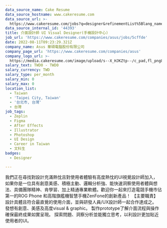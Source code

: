```yaml
---
data_source_name: Cake Resume
data_source_hostname: www.cakeresume.com
data_source_url: >-
  https://www.cakeresume.com/jobs?q=designer&refinementList%5Blang_name%5D%5B0%5D=English&refinementList%5Bsalary_type%5D=per_year
data_source_internal_id: '44393'
title: 介面設計師 UI Visual Designer(手機設計中心)
job_url: 'https://www.cakeresume.com/companies/asus/jobs/5cffde'
date: 2022-08-11T09:23:29.321Z
company_name: Asus 華碩電腦股份有限公司
company_page_url: 'https://www.cakeresume.com/companies/asus'
company_logo_url: >-
  https://media.cakeresume.com/image/upload/s--X_HJKZtp--/c_pad,fl_png8,h_200,w_200/v1560337039/gnuruihvfxav7zbxegmf.png
salary_text: TWD0 - TWD0
salary_currency: TWD
salary_type: per_month
salary_min: 0
salary_max: 0
location_list:
  - Taiwan
  - 'Taipei City, Taiwan'
  - '台北市, 台灣'
  - 台灣
job_tags:
  - Zeplin
  - Figma
  - After Effects
  - Illustrator
  - Photoshop
  - UI Design
  - Career in Taiwan
  - 文科生
badges:
  - Designer

---
```


我們正在尋找對設計充滿熱忱且對使用者體驗有高度熱忱的UI視覺設計師加入，如果你是一位具有創意美感、積極主動、邏輯分析強、能快速洞察使用者體與想法、具備團隊精神、肯學習、加上精通專業軟體。歡迎你一起來打造電競手機市佔第一的ROG Phone 和高階旗艦機智慧手機ZenFone的創新產品！ 【主要職責】 設計具體且符合最直覺的使用介面，並與研發人員/UX設計師一起合作達成之。 發想有創意、美感及高度visual & graphic。 製作prototype了解介面流程與操作確保最終成果如實呈現。 探索問題、洞察分析並能獨立思考，以利設計更加貼近使用者的UI。